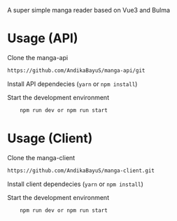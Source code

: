 A super simple manga reader based on Vue3 and Bulma

# Usage (API)

Clone the manga-api

```bash
https://github.com/AndikaBayuS/manga-api/git
```

Install API dependecies (`yarn` or `npm install`)

Start the development environment

```bash
    npm run dev or npm run start
```

# Usage (Client)

Clone the manga-client

```bash
https://github.com/AndikaBayuS/manga-client.git
```

Install client dependecies (`yarn` or `npm install`)

Start the development environment

```bash
    npm run dev or npm run start
```
